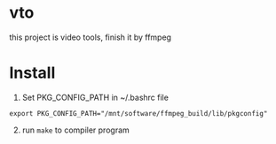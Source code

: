 # vto 
this project is video tools, finish it by ffmpeg


# Install

1. Set PKG_CONFIG_PATH in ~/.bashrc file

```
export PKG_CONFIG_PATH="/mnt/software/ffmpeg_build/lib/pkgconfig"
```

2. run `make` to compiler program

